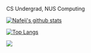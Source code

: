 CS Undergrad, NUS Computing

[![Nafeij's github stats](https://github-readme-stats-chi-eight-54.vercel.app/api?username=Nafeij&role=OWNER,COLLABORATOR,ORGANIZATION_MEMBER&count_private=true&show_icons=true&theme=transparent)](https://github.com/anuraghazra/github-readme-stats)

[![Top Langs](https://github-readme-stats-chi-eight-54.vercel.app/api/top-langs/?username=Nafeij&role=OWNER,COLLABORATOR,ORGANIZATION_MEMBER&layout=compact&hide=css,sass,actionscript,jupyter%20notebook,json&theme=transparent&exclude_repo=NUSH-icode-proj)](https://github.com/anuraghazra/github-readme-stats)

![](https://komarev.com/ghpvc/?username=Nafeij&color=green)
